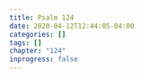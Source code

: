 ```yaml
---
title: Psalm 124
date: 2020-04-12T12:44:05-04:00
categories: []
tags: []
chapter: "124"
inprogress: false
---
```


